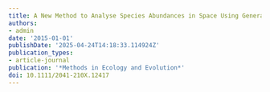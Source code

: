 ```yaml
---
title: A New Method to Analyse Species Abundances in Space Using Generalized Dimensions
authors:
- admin
date: '2015-01-01'
publishDate: '2025-04-24T14:18:33.114924Z'
publication_types:
- article-journal
publication: '*Methods in Ecology and Evolution*'
doi: 10.1111/2041-210X.12417
---
```

